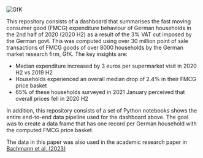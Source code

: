 ![GfK](https://github.com/satyajitdutt-data/Consumer-spending-price-change-data-analysis/assets/144555009/df358bd1-c148-45e8-ba29-132202a63da7)

This repository consists of a dashboard that summarises the fast moving consumer good (FMCG) expenditure behaviour of German households in the 2nd half of 2020 (2020 H2) as a result of the 3% VAT cut imposed by the German govt. This was computed using over 30 million point of sale transactions of FMCG goods of over 8000 households by the German market research firm, GfK. The key insights are: 
- Median expenditure increased by 3 euros per supermarket visit in 2020 H2 vs 2019 H2 
- Households experienced an overall median drop of 2.4% in their FMCG price basket
- 65% of these households surveyed in 2021 January perceived that overall prices fell in 2020 H2 

In addition, this repository consists of a set of Python notebooks shows the entire end-to-end data pipeline used for the dashboard above. The goal was to create a data frame that has one record per German household with the computed FMCG price basket. 

The data in this paper was also used in the academic research paper in [Bachmann et al. (2023)](https://bfi.uchicago.edu/insight/research-summary/a-temporary-vat-cut-as-unconventional-fiscal-policy/)
